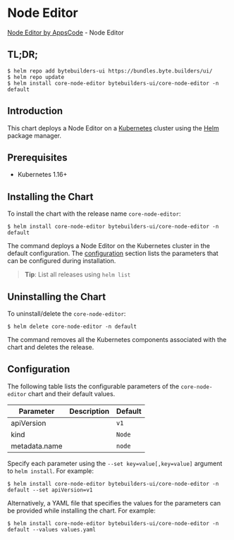 # Node Editor

[Node Editor by AppsCode](https://byte.builders) - Node Editor

## TL;DR;

```console
$ helm repo add bytebuilders-ui https://bundles.byte.builders/ui/
$ helm repo update
$ helm install core-node-editor bytebuilders-ui/core-node-editor -n default
```

## Introduction

This chart deploys a Node Editor on a [Kubernetes](http://kubernetes.io) cluster using the [Helm](https://helm.sh) package manager.

## Prerequisites

- Kubernetes 1.16+

## Installing the Chart

To install the chart with the release name `core-node-editor`:

```console
$ helm install core-node-editor bytebuilders-ui/core-node-editor -n default
```

The command deploys a Node Editor on the Kubernetes cluster in the default configuration. The [configuration](#configuration) section lists the parameters that can be configured during installation.

> **Tip**: List all releases using `helm list`

## Uninstalling the Chart

To uninstall/delete the `core-node-editor`:

```console
$ helm delete core-node-editor -n default
```

The command removes all the Kubernetes components associated with the chart and deletes the release.

## Configuration

The following table lists the configurable parameters of the `core-node-editor` chart and their default values.

|   Parameter   | Description |      Default      |
|---------------|-------------|-------------------|
| apiVersion    |             | <code>v1</code>   |
| kind          |             | <code>Node</code> |
| metadata.name |             | <code>node</code> |


Specify each parameter using the `--set key=value[,key=value]` argument to `helm install`. For example:

```console
$ helm install core-node-editor bytebuilders-ui/core-node-editor -n default --set apiVersion=v1
```

Alternatively, a YAML file that specifies the values for the parameters can be provided while
installing the chart. For example:

```console
$ helm install core-node-editor bytebuilders-ui/core-node-editor -n default --values values.yaml
```
